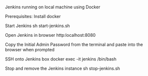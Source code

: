 Jenkins running on local machine using Docker

Prerequisites:
Install docker

Start Jenkins
sh start-jenkins.sh

Open Jenkins in browser
http:localhost:8080

Copy the Initial Admin Password from the terminal and paste into the browser when prompted

SSH onto Jenkins box
docker exec -it jenkins /bin/bash

Stop and remove the Jenkins instance
sh stop-jenkins.sh

